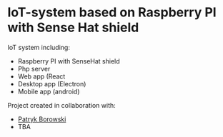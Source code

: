 # IoT-system based on Raspberry PI with Sense Hat shield
IoT system including:
- Raspberry PI with SenseHat shield
- Php server 
- Web app (React
- Desktop app (Electron)
- Mobile app (android)

Project created in collaboration with:
- [Patryk Borowski](https://github.com/boobel)
- TBA
